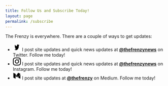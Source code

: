 ```yaml
---
title: Follow Us and Subscribe Today!
layout: page
permalink: /subscribe
---
```


The Frenzy is everywhere. There are a couple of ways to get updates:

- <a href="https://www.twitter.com/thefrenzynews/"><img class="alignright" title="Twitter Logo" src="/images/twitter-logo-bw.png" alt="Twitter Logo" width="25" height="25" /></a> I post site updates and quick news updates at [**@thefrenzynews**](https://www.twitter.com/thefrenzynews/) on Twitter. Follow me today!
- <a href="https://www.instagram.com/thefrenzynews/"><img class="alignright" title="Instagram Logo" src="/images/instagram-logo-bw.png" alt="Instagram Logo" width="25" height="25" /></a> I post site updates and quick news updates at [**@thefrenzynews**](https://www.instagram.com/thefrenzynews/) on Instagram. Follow me today!
- <a href="https://medium.com/@thefrenzy"><img class="alignright" title="Medium Logo" src="/images/medium-logo-bw.png" alt="Medium Logo" width="25" height="25" /></a> I post site updates at [**@thefrenzy**](https://medium.com/@thefrenzy) on Medium. Follow me today!

